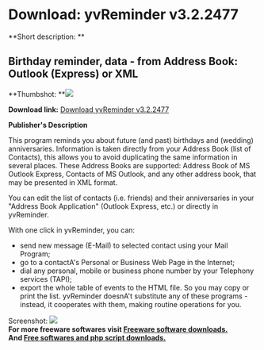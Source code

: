 # Download: yvReminder v3.2.2477

**Short description: **

## Birthday reminder, data - from Address Book: Outlook (Express) or XML

  
**Thumbshot: **![](http://www.freewarefiles.com/screenshot/yvReminderScr_md.gif)   
  
**Download link:** [Download yvReminder v3.2.2477](http://freesoftwares.boysofts.com/YvReminder-V_program_2472.html)  
  

**Publisher's Description**  
  

This program reminds you about future (and past) birthdays and (wedding)
anniversaries. Information is taken directly from your Address Book (list of
Contacts), this allows you to avoid duplicating the same information in
several places. These Address Books are supported: Address Book of MS Outlook
Express, Contacts of MS Outlook, and any other address book, that may be
presented in XML format.

You can edit the list of contacts (i.e. friends) and their anniversaries in
your "Address Book Application" (Outlook Express, etc.) or directly in
yvReminder.

With one click in yvReminder, you can:

  * send new message (E-Mail) to selected contact using your Mail Program; 
  * go to a contactA's Personal or Business Web Page in the Internet; 
  * dial any personal, mobile or business phone number by your Telephony services (TAPI); 
  * export the whole table of events to the HTML file. So you may copy or print the list. 
yvReminder doesnA't substitute any of these programs - instead, it cooperates
with them, making routine operations for you.

  
  
Screenshot: ![](http://www.freewarefiles.com/screenshot/yvReminderScr.gif)  
**For more freeware softwares visit [Freeware software downloads.](http://freesoftwares.boysofts.com/)**   
**And [Free softwares and php script downloads.](http://www.boysofts.com/)**

